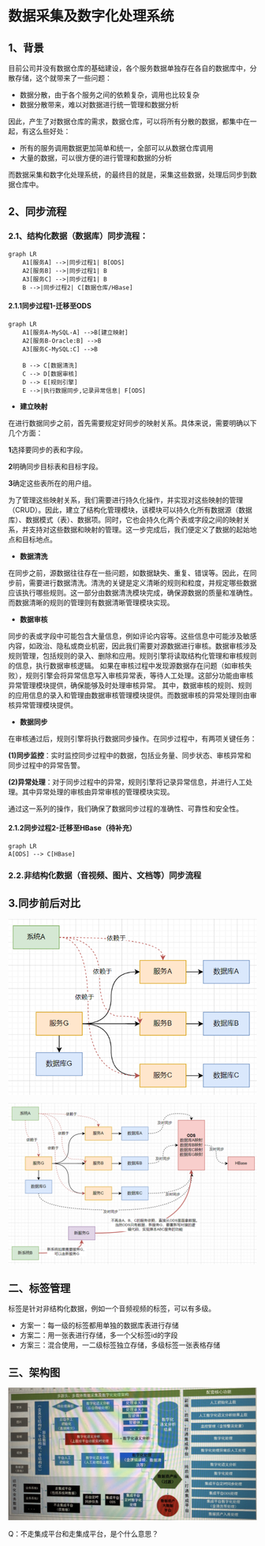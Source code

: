 # 数据采集及数字化处理系统

## 1、背景

目前公司并没有数据仓库的基础建设，各个服务数据单独存在各自的数据库中，分散存储，这个就带来了一些问题：

- 数据分散，由于各个服务之间的依赖复杂，调用也比较复杂
- 数据分散带来，难以对数据进行统一管理和数据分析

因此，产生了对数据仓库的需求，数据仓库，可以将所有分散的数据，都集中在一起，有这么些好处：

- 所有的服务调用数据更加简单和统一，全部可以从数据仓库调用
- 大量的数据，可以很方便的进行管理和数据的分析

而数据采集和数字化处理系统，的最终目的就是，采集这些数据，处理后同步到数据仓库中。

## 2、同步流程

### 2.1、结构化数据（数据库）同步流程：

```mermaid
graph LR
    A1[服务A] -->|同步过程1| B[ODS]
    A2[服务B] -->|同步过程1| B
    A3[服务C] -->|同步过程1| B
    B -->|同步过程2| C[数据仓库/HBase]
```

#### 2.1.1同步过程1-迁移至ODS

```mermaid
graph LR
    A1[服务A-MySQL-A] -->B[建立映射]
    A2[服务B-Oracle:B] -->B
    A3[服务C-MySQL:C] -->B
    
    B --> C[数据清洗]
    C --> D[数据审核]
    D --> E[规则引擎]
    E -->|执行数据同步,记录异常信息| F[ODS]
```

- **建立映射**

在进行数据同步之前，首先需要规定好同步的映射关系。具体来说，需要明确以下几个方面：

**1**选择要同步的表和字段。

**2**明确同步目标表和目标字段。

**3**确定这些表所在的用户组。

为了管理这些映射关系，我们需要进行持久化操作，并实现对这些映射的管理（CRUD）。因此，建立了结构化管理模块，该模块可以持久化所有数据源（数据库）、数据模式（表）、数据项。同时，它也会持久化两个表或字段之间的映射关系，并支持对这些数据和映射的管理。这一步完成后，我们便定义了数据的起始地点和目标地点。

- **数据清洗**

在同步之前，源数据往往存在一些问题，如数据缺失、重复、错误等。因此，在同步前，需要进行数据清洗。清洗的关键是定义清晰的规则和粒度，并规定哪些数据应该执行哪些规则。这一部分由数据清洗模块完成，确保源数据的质量和准确性。
而数据清晰的规则的管理则有数据清晰管理模块实现。

- **数据审核**

同步的表或字段中可能包含大量信息，例如评论内容等。这些信息中可能涉及敏感内容，如政治、隐私或商业机密，因此我们需要对源数据进行审核。数据审核涉及规则管理，包括规则的录入、删除和应用。规则引擎将读取结构化管理和审核规则的信息，执行数据审核逻辑。
如果在审核过程中发现源数据存在问题（如审核失败），规则引擎会将异常信息写入审核异常表，等待人工处理。这部分功能由审核异常管理模块提供，确保能够及时处理审核异常。
其中，数据审核的规则、规则的应用信息的录入和管理由数据审核管理模块提供。而数据审核的异常处理则由审核异常管理模块提供。

- **数据同步**

在审核通过后，规则引擎将执行数据同步操作。在同步过程中，有两项关键任务：

**(1)同步监控**：实时监控同步过程中的数据，包括业务量、同步状态、审核异常和同步过程中的异常告警。

**(2)异常处理**：对于同步过程中的异常，规则引擎将记录异常信息，并进行人工处理。其中异常处理的审核由异常审核的管理模块实现。

通过这一系列的操作，我们确保了数据同步过程的准确性、可靠性和安全性。

#### 2.1.2同步过程2-迁移至HBase（待补充）

```mermaid
graph LR
A[ODS] --> C[HBase]
```

### 2.2.非结构化数据（音视频、图片、文档等）同步流程



## 3.同步前后对比

![image-20250227151310819](./assets/image-20250227151310819.png)

![image-20250227151329833](./assets/image-20250227151329833.png)



## 二、标签管理

标签是针对非结构化数据，例如一个音频视频的标签，可以有多级。

- 方案一：每一级的标签都用单独的数据库表进行存储
- 方案二：用一张表进行存储，多一个父标签id的字段
- 方案三：混合使用，一二级标签独立存储，多级标签一张表格存储

## 三、架构图

![image-20250226172650027](./assets/image-20250226172650027.png)

Q：不走集成平台和走集成平台，是个什么意思？







































